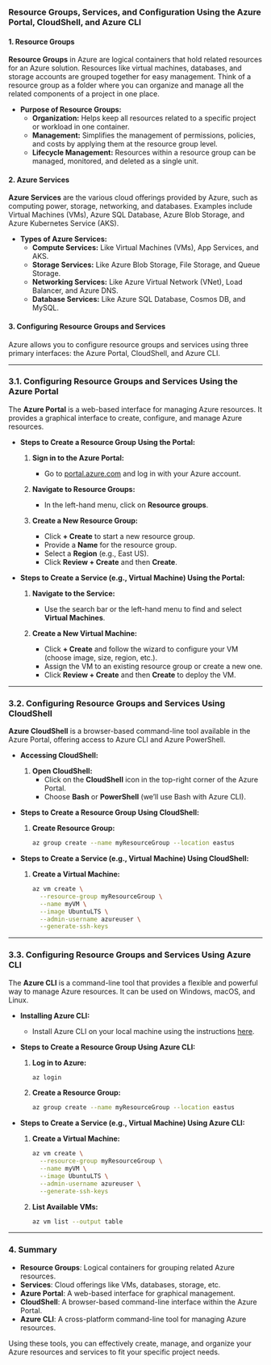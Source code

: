 ### **Resource Groups, Services, and Configuration Using the Azure Portal, CloudShell, and Azure CLI**

#### **1. Resource Groups**

**Resource Groups** in Azure are logical containers that hold related resources for an Azure solution. Resources like virtual machines, databases, and storage accounts are grouped together for easy management. Think of a resource group as a folder where you can organize and manage all the related components of a project in one place.

- **Purpose of Resource Groups:**
  - **Organization:** Helps keep all resources related to a specific project or workload in one container.
  - **Management:** Simplifies the management of permissions, policies, and costs by applying them at the resource group level.
  - **Lifecycle Management:** Resources within a resource group can be managed, monitored, and deleted as a single unit.

#### **2. Azure Services**

**Azure Services** are the various cloud offerings provided by Azure, such as computing power, storage, networking, and databases. Examples include Virtual Machines (VMs), Azure SQL Database, Azure Blob Storage, and Azure Kubernetes Service (AKS).

- **Types of Azure Services:**
  - **Compute Services:** Like Virtual Machines (VMs), App Services, and AKS.
  - **Storage Services:** Like Azure Blob Storage, File Storage, and Queue Storage.
  - **Networking Services:** Like Azure Virtual Network (VNet), Load Balancer, and Azure DNS.
  - **Database Services:** Like Azure SQL Database, Cosmos DB, and MySQL.

#### **3. Configuring Resource Groups and Services**

Azure allows you to configure resource groups and services using three primary interfaces: the Azure Portal, CloudShell, and Azure CLI.

---

### **3.1. Configuring Resource Groups and Services Using the Azure Portal**

The **Azure Portal** is a web-based interface for managing Azure resources. It provides a graphical interface to create, configure, and manage Azure resources.

- **Steps to Create a Resource Group Using the Portal:**
  1. **Sign in to the Azure Portal:**
     - Go to [portal.azure.com](https://portal.azure.com) and log in with your Azure account.
  
  2. **Navigate to Resource Groups:**
     - In the left-hand menu, click on **Resource groups**.

  3. **Create a New Resource Group:**
     - Click **+ Create** to start a new resource group.
     - Provide a **Name** for the resource group.
     - Select a **Region** (e.g., East US).
     - Click **Review + Create** and then **Create**.

- **Steps to Create a Service (e.g., Virtual Machine) Using the Portal:**
  1. **Navigate to the Service:**
     - Use the search bar or the left-hand menu to find and select **Virtual Machines**.

  2. **Create a New Virtual Machine:**
     - Click **+ Create** and follow the wizard to configure your VM (choose image, size, region, etc.).
     - Assign the VM to an existing resource group or create a new one.
     - Click **Review + Create** and then **Create** to deploy the VM.

---

### **3.2. Configuring Resource Groups and Services Using CloudShell**

**Azure CloudShell** is a browser-based command-line tool available in the Azure Portal, offering access to Azure CLI and Azure PowerShell.

- **Accessing CloudShell:**
  1. **Open CloudShell:**
     - Click on the **CloudShell** icon in the top-right corner of the Azure Portal.
     - Choose **Bash** or **PowerShell** (we’ll use Bash with Azure CLI).

- **Steps to Create a Resource Group Using CloudShell:**
  1. **Create Resource Group:**
     ```bash
     az group create --name myResourceGroup --location eastus
     ```

- **Steps to Create a Service (e.g., Virtual Machine) Using CloudShell:**
  1. **Create a Virtual Machine:**
     ```bash
     az vm create \
       --resource-group myResourceGroup \
       --name myVM \
       --image UbuntuLTS \
       --admin-username azureuser \
       --generate-ssh-keys
     ```

---

### **3.3. Configuring Resource Groups and Services Using Azure CLI**

The **Azure CLI** is a command-line tool that provides a flexible and powerful way to manage Azure resources. It can be used on Windows, macOS, and Linux.

- **Installing Azure CLI:**
  - Install Azure CLI on your local machine using the instructions [here](https://docs.microsoft.com/cli/azure/install-azure-cli).

- **Steps to Create a Resource Group Using Azure CLI:**
  1. **Log in to Azure:**
     ```bash
     az login
     ```
  2. **Create a Resource Group:**
     ```bash
     az group create --name myResourceGroup --location eastus
     ```

- **Steps to Create a Service (e.g., Virtual Machine) Using Azure CLI:**
  1. **Create a Virtual Machine:**
     ```bash
     az vm create \
       --resource-group myResourceGroup \
       --name myVM \
       --image UbuntuLTS \
       --admin-username azureuser \
       --generate-ssh-keys
     ```

  2. **List Available VMs:**
     ```bash
     az vm list --output table
     ```

---

### **4. Summary**

- **Resource Groups**: Logical containers for grouping related Azure resources.
- **Services**: Cloud offerings like VMs, databases, storage, etc.
- **Azure Portal**: A web-based interface for graphical management.
- **CloudShell**: A browser-based command-line interface within the Azure Portal.
- **Azure CLI**: A cross-platform command-line tool for managing Azure resources.

Using these tools, you can effectively create, manage, and organize your Azure resources and services to fit your specific project needs.